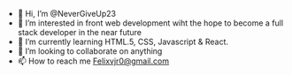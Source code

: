 - 👋 Hi, I’m @NeverGiveUp23
- 👀 I’m interested in front web development wiht the hope to become a full stack developer in the near future
- 🌱 I’m currently learning HTML.5, CSS, Javascript & React.
- 💞️ I’m looking to collaborate on anything 
- 📫 How to reach me Felixvjr0@gmail.com

<!---
NeverGiveUp23/NeverGiveUp23 is a ✨ special ✨ repository because its `README.md` (this file) appears on your GitHub profile.
You can click the Preview link to take a look at your changes.
--->
